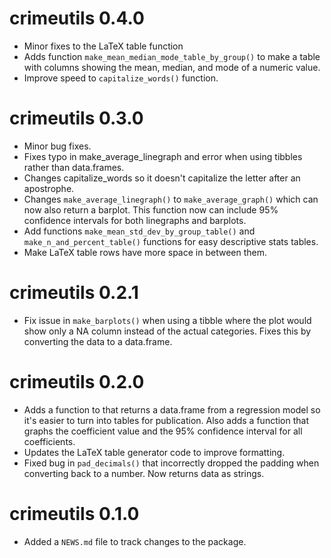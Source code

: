 # crimeutils 0.4.0

* Minor fixes to the LaTeX table function
* Adds function `make_mean_median_mode_table_by_group()` to make a table 
  with columns showing the mean, median, and mode of a numeric value.
* Improve speed to `capitalize_words()` function.

# crimeutils 0.3.0

* Minor bug fixes.
* Fixes typo in make_average_linegraph and error when using tibbles rather than
data.frames.
* Changes capitalize_words so it doesn't capitalize the letter after an apostrophe.
* Changes `make_average_linegraph()` to `make_average_graph()` which can now also 
  return a barplot. This function now can include 95% confidence intervals for 
  both linegraphs and barplots.
* Add functions `make_mean_std_dev_by_group_table()` and `make_n_and_percent_table()`
  functions for easy descriptive stats tables. 
* Make LaTeX table rows have more space in between them.

# crimeutils 0.2.1

* Fix issue in `make_barplots()` when using a tibble where the plot would show only 
a NA column instead of the actual categories. Fixes this by converting the
data to a data.frame.

# crimeutils 0.2.0

* Adds a function to that returns a data.frame from a regression model
so it's easier to turn into tables for publication. Also adds a function
that graphs the coefficient value and the 95% confidence interval
for all coefficients.
* Updates the LaTeX table generator code to improve formatting.
* Fixed bug in `pad_decimals()` that incorrectly dropped the padding when converting back to a number. Now
returns data as strings.

# crimeutils 0.1.0

* Added a `NEWS.md` file to track changes to the package.
